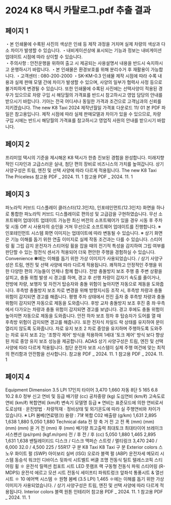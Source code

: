 # 2024 K8 택시 카탈로그.pdf 추출 결과

## 페이지 1

・본 인쇄물에 수록된 사진의 색상은 인쇄 등 제작 과정을 거치며 실제 차량의 색상과 다소 차이가 발생할 수 있습니다.
・내비게이션상에 표시되는 기능과 정보는 내비게이션 업데이트 시점에 따라 상이할 수 있습니다.     
・주의사항 : 안전운행을 위하여 출고 시 제공되는 사용설명서 내용을 반드시 숙지하시고 운행하시기 바랍니다.
・본 인쇄물은 환경보호를 위해 분리수거 후 재활용이 가능합니다.
・고객센터 : 080-200-2000   ・SK-KM-0.3
인쇄물 제작 시점에 따라 수록 내용과 실제 판매 모델 간에 차이가 발생할 수 있으며, 
사양의 일부가 협력사 사정 등으로 불가피하게 변경될 수 있습니다. 또한 인쇄물에 수록된 사진에는 선택사양이 적용된 경우가 있으므로 
차량 구입 시 해당월의 가격표를 반드시 참고하시고 영업 담당의 안내를 받으시기 바랍니다.
기아는 전국 어디서나 동일한 가격과 조건으로 고객님과의 신뢰를 지키겠습니다.
The new K8 Taxi
2024
제작년월일
가격표 다운로드
11/ 01
본 PDF 파일은 참고용입니다. 
제작 시점에 따라 실제 판매모델과 차이가 있을 수 있으므로, 
차량 구입 시에는 반드시 해당월의 가격표를 참고하시고 
영업직 사원의 안내를 받으시기 바랍니다.


## 페이지 2

프리미엄 택시의 기준을 제시해온 K8 택시가 한층 진보된 경험을 완성합니다.
미래지향적인 디자인과 고급스러운 실내, 첨단 편의 장비로 비즈니스의 가치를 높여갑니다.
상기 사양구성은 트림, 엔진 및 선택 사양에 따라 다르게 적용됩니다.
The new K8 Taxi
The Priceless
참고용 PDF _ 2024. 11. 1
참고용 PDF _ 2024. 11. 1


## 페이지 3

파노라믹 커브드 디스플레이
클러스터(12.3인치), 인포테인먼트(12.3인치) 화면을 하나로 통합한
파노라믹 커브드 디스플레이로 편의성 및 고급감을 구현하였습니다.
무선 소프트웨어 업데이트
업데이트 가능한 최신 버전의 소프트웨어가 있을 경우 시동 후 주차 및 
시동 Off 시 사용자의 승인을 거쳐 무선으로 소프트웨어 업데이트를 진행합니다.
※ 인포테인먼트 시스템 화면 이미지는 업데이트에 따라 변동될 수 있습니다.
※ 상기 화면은 기능 이해를 돕기 위한 연출 이미지로 실제 작동 조건과는 
     다를 수 있습니다.
스티어링 휠 그립 감지
운전자가 스티어링 휠을 잡을 때의 전기적 특성을 감지하여 그립 여부를 판단할 
수 있는 정전식 센서가 적용되어 더욱 편안한 주행을 경험하실 수 있습니다.
Convenience
✽에는 이해를 돕기 위한 가상 이미지가 사용되었습니다. / 상기 사양구성은 트림, 엔진 및 선택 사양에 따라 다르게 적용됩니다.
쾌적하고 안정적인 주행을 위한 다양한 편의 기능들이 언제나 함께 합니다.
전방 충돌방지 보조
주행 중 주변 상황을 살피고, 충돌 위험 발생 시 경고를 하며, 경고 후 선행 차량이 
갑자기 속도를 줄이거나, 전방에 차량, 보행자 및 자전거 탑승자와 충돌 위험이 
높아지면 자동으로 제동을 도와줍니다.
후측방 충돌방지 보조
차로 변경을 위해 방향지시등 조작 시, 후측방 차량과 충돌 위험이 감지되면 
경고를 해줍니다. 평행 주차 상태에서 전진 출차 중 후측방 차량과 충돌 위험이 
감지되면 자동으로 제동을 도와줍니다.
후방 교차 충돌방지 보조
후진 중 좌·우측에서 다가오는 차량과 충돌 위험이 감지되면 경고를 보냅니다. 
경고 후에도 충돌 위험이 높아지면 자동으로 제동을 도와줍니다.
안전 하차 보조 
정차 후 탑승자가 도어를 열 때 후측방 위험이 감지되면 경고를 해줍니다.
또한 전자식 차일드 락 상태를 유지하여 문이 열리지 않도록 도와줍니다.
차로 유지 보조 2
차로 중앙을 유지하며 주행하도록 도와주는 차로 유지 보조 2는 
'조향각 제어' 방식을 적용하여 1세대 '토크 제어' 방식 보다 향상된 
차로 중앙 유지 보조 성능을 제공합니다.
ADAS
상기 사양구성은 트림, 엔진 및 선택 사양에 따라 다르게 적용됩니다.
첨단 운전자 보조 시스템이 실제 주행 여건에 맞는 최적의 편리함과 안전함을 선사합니다. 
참고용 PDF _ 2024. 11. 1
참고용 PDF _ 2024. 11. 1


## 페이지 4

Equipment
Dimension
3.5 LPI 17인치 타이어
3,470
1,660
자동 8단
5
165
6.8
10.2
8.0
정부 신고 연비 및 등급
배기량 (cc)
공차중량 (kg)
도심연비 (km/ℓ)
고속도로연비 (km/ℓ)
복합연비 (km/ℓ)
변속기
모델명
등급
※ 연비는 표준모드에 의한 연비로서 도로상태ㆍ운전방법ㆍ차량적재ㆍ정비상태 및 외기온도에 따라 실 주행연비와 차이가 있습니다.
※ LPI 봄베(연료탱크) 용량 : 71ℓ
복합 C02 배출량 (g/km)
1,631
2,895
1,638
1,880
5,050
1,880
Technical data
전   장
축   거
전   고
전   폭
(mm)
(mm)
(mm)
(mm)
윤   거
전 (mm)
후 (mm)
배기량
최고출력
최대토크
최대타이어
브레이크
서스펜션
(ps/rpm)
(kgf.m/rpm)
전 / 후
전 / 후
(cc)
5,050
1,880
1,465
2,895
1,631
1,638
밴틸레이티드 디스크 / 디스크
맥퍼슨 스트럿 / 멀티링크
3,470
240 / 6,000
32.0 / 4,500
225 / 55R17
구        분
K8 Taxi
K8 Taxi
구        분
Exterior colors
스노우 화이트 펄 (SWP)
아이보리 실버 (ISG)
오로라 블랙 펄 (ABP)
운전자세 메모리 시스템
동승석 워크인 디바이스
뒷좌석 시트벨트 버클 조명
전동식 틸트 텔레스코픽 스티어링 휠
✽
운전석 릴렉션 컴포트 시트
LED 풋램프
랙 구동형 전동식 파워 스티어링 (R-MDPS)
운전석 에르고 모션 시트
전동식 세이프티 파워트렁크
앞좌석 통풍시트 & 열선시트
✽
10 에어백 시스템
✽
원형 봄베 (3.5 LPI)
1,465
✽에는 이해를 돕기 위한 가상 이미지가 사용되었습니다. / 상기 사양구성은 트림, 엔진 및 선택 사양에 따라 다르게 적용됩니다.
Interior colors
블랙 원톤 인테리어
참고용 PDF _ 2024. 11. 1
참고용 PDF _ 2024. 11. 1


